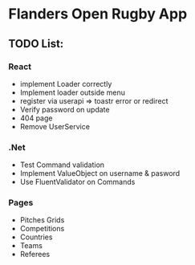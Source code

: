 # Flanders Open Rugby App

## TODO List: ##

### React ###
- implement Loader correctly
- Implement loader outside menu
- register via userapi => toastr error or redirect
- Verify password on update
- 404 page
- Remove UserService

### .Net ###
- Test Command validation
- Implement ValueObject on username & pasword
- Use FluentValidator on Commands

### Pages ###
- Pitches Grids
- Competitions
- Countries
- Teams
- Referees